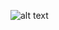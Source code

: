 ![alt text](https://scontent-sin6-2.xx.fbcdn.net/v/t1.0-9/31899374_2097942166888595_5513682820498718720_n.jpg?_nc_cat=0&oh=c51e85f005691872b1df54c41a67cea2&oe=5B940AD0 "zzzzz")
